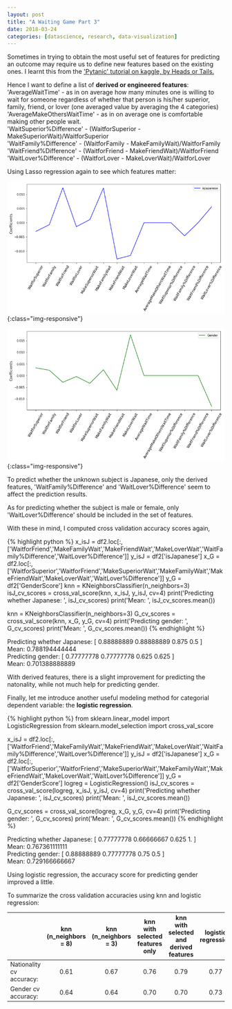 ```yaml
---
layout: post
title: "A Waiting Game Part 3"
date: 2018-03-24
categories: [datascience, research, data-visualization]
---
```


Sometimes in trying to obtain the most useful set of features for predicting an outcome may require us to define new features based on the existing ones. I learnt this from the ['Pytanic' tutorial on kaggle, by Heads or Tails.](https://www.kaggle.com/headsortails/pytanic)

Hence I want to define a list of **derived or engineered features**:
'AverageWaitTime' - as in on average how many minutes one is willing to wait for someone regardless of whether that person is his/her superior, family, friend, or lover (one averaged value by averaging the 4 categories)
<br/>
'AverageMakeOthersWaitTime' -  as in on average one is comfortable making other people wait.
<br/>
'WaitSuperior%Difference' - (WaitforSuperior - MakeSuperiorWait)/WaitforSuperior
<br/>
'WaitFamily%Difference' - (WaitforFamily - MakeFamilyWait)/WaitforFamily
<br/>
'WaitFriend%Difference' - (WaitforFriend - MakeFriendWait)/WaitforFriend
<br/>
'WaitLover%Difference' - (WaitforLover - MakeLoverWait)/WaitforLover
<br/>

Using Lasso regression again to see which features matter:

![JpHWWaittimeLassoisJp3.png](/assets/images/JpHWWaittimeLassoisJp3.png){:class="img-responsive"}

![JpHWWaittimeLassoGender3.png](/assets/images/JpHWWaittimeLassoGender3.png){:class="img-responsive"}

To predict whether the unknown subject is Japanese, only the derived features, 'WaitFamily%Difference' and 'WaitLover%Difference' seem to affect the prediction results.

As for predicting whether the subject is male or female, only 'WaitLover%Difference' should be included in the set of features.

With these in mind, I computed cross validation accuracy scores again,

{% highlight python %}
x_isJ = df2.loc[:,['WaitforFriend','MakeFamilyWait','MakeFriendWait','MakeLoverWait','WaitFamily%Difference','WaitLover%Difference']]
y_isJ = df2['isJapanese']
x_G = df2.loc[:,['WaitforSuperior','WaitforFriend','MakeSuperiorWait','MakeFamilyWait','MakeFriendWait','MakeLoverWait','WaitLover%Difference']]
y_G = df2['GenderScore']
knn = KNeighborsClassifier(n_neighbors=3)
isJ_cv_scores = cross_val_score(knn, x_isJ, y_isJ, cv=4)
print('Predicting whether Japanese: ', isJ_cv_scores)
print('Mean: ', isJ_cv_scores.mean())

knn = KNeighborsClassifier(n_neighbors=3)
G_cv_scores = cross_val_score(knn, x_G, y_G, cv=4)
print('Predicting gender: ', G_cv_scores)
print('Mean: ', G_cv_scores.mean())
{% endhighlight %}

Predicting whether Japanese:  [ 0.88888889  0.88888889  0.875       0.5       ]
<br/>
Mean:  0.788194444444
<br/>
Predicting gender:  [ 0.77777778  0.77777778  0.625       0.625     ]
<br/>
Mean:  0.701388888889

With derived features, there is a slight improvement for predicting the natonality, while not much help for predicting gender.

Finally, let me introduce another useful modeling method for categorial dependent variable: the **logistic regression**.

{% highlight python %}
from sklearn.linear_model import LogisticRegression
from sklearn.model_selection import cross_val_score

x_isJ = df2.loc[:,['WaitforFriend','MakeFamilyWait','MakeFriendWait','MakeLoverWait','WaitFamily%Difference','WaitLover%Difference']]
y_isJ = df2['isJapanese']
x_G = df2.loc[:,['WaitforSuperior','WaitforFriend','MakeSuperiorWait','MakeFamilyWait','MakeFriendWait','MakeLoverWait','WaitLover%Difference']]
y_G = df2['GenderScore']
logreg =  LogisticRegression()
isJ_cv_scores = cross_val_score(logreg, x_isJ, y_isJ, cv=4)
print('Predicting whether Japanese: ', isJ_cv_scores)
print('Mean: ', isJ_cv_scores.mean())

G_cv_scores = cross_val_score(logreg, x_G, y_G, cv=4)
print('Predicting gender: ', G_cv_scores)
print('Mean: ', G_cv_scores.mean())
{% endhighlight %}

Predicting whether Japanese:  [ 0.77777778  0.66666667  0.625       1.        ]
<br/>
Mean:  0.767361111111
<br/>
Predicting gender:  [ 0.88888889  0.77777778  0.75        0.5       ]
<br/>
Mean:  0.729166666667

Using logistic regression, the accuracy score for predicting gender improved a little.

To summarize the cross validation accuracies using knn and logistic regression:

|      | knn (n_neighbors = 8) | knn (n_neighbors = 3)| knn with selected features only | knn with selected and derived features | logistic regression |
|----------|:----------:|:----------:|:----------:|:----------:|:----------:|
| Nationality cv accuracy: | 0.61 | 0.67 | 0.76 | 0.79 | 0.77 |
| Gender cv accuracy:   | 0.64 | 0.64 | 0.70 | 0.70 | 0.73 |

